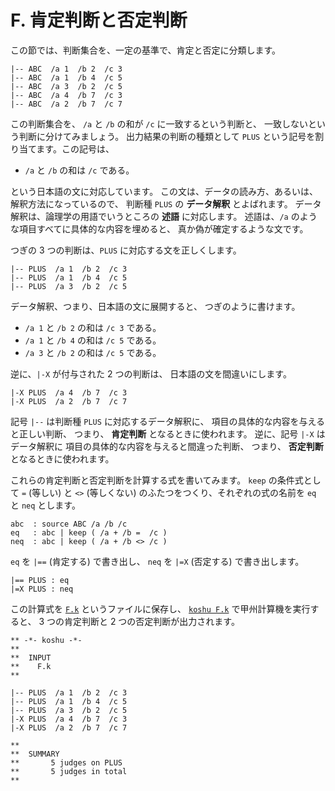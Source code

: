 # F. 肯定判断と否定判断


この節では、判断集合を、一定の基準で、肯定と否定に分類します。

~~~~~~~~~~~~~~~~~~~~~~~~~~~~~~~~~~~~~~~~~~~~ { .koshu .input }
|-- ABC  /a 1  /b 2  /c 3
|-- ABC  /a 1  /b 4  /c 5
|-- ABC  /a 3  /b 2  /c 5
|-- ABC  /a 4  /b 7  /c 3
|-- ABC  /a 2  /b 7  /c 7
~~~~~~~~~~~~~~~~~~~~~~~~~~~~~~~~~~~~~~~~~~~~~~~~~~~~~~~~~~~~~~~

この判断集合を、
`/a` と `/b` の和が `/c` に一致するという判断と、
一致しないという判断に分けてみましょう。
出力結果の判断の種類として `PLUS`
という記号を割り当てます。この記号は、

 - `/a` と `/b` の和は `/c` である。

という日本語の文に対応しています。
この文は、データの読み方、あるいは、解釈方法になっているので、
判断種 `PLUS` の **データ解釈** とよばれます。
データ解釈は、論理学の用語でいうところの **述語** に対応します。
述語は、`/a` のような項目すべてに具体的な内容を埋めると、
真か偽が確定するような文です。

つぎの 3 つの判断は、`PLUS`
に対応する文を正しくします。

~~~~~~~~~~~~~~~~~~~~~~~~~~~~~~~~~~~~~~~~~~~~ { .koshu .output }
|-- PLUS  /a 1  /b 2  /c 3
|-- PLUS  /a 1  /b 4  /c 5
|-- PLUS  /a 3  /b 2  /c 5
~~~~~~~~~~~~~~~~~~~~~~~~~~~~~~~~~~~~~~~~~~~~~~~~~~~~~~~~~~~~~~~

データ解釈、つまり、日本語の文に展開すると、
つぎのように書けます。

 - `/a 1` と `/b 2` の和は `/c 3` である。
 - `/a 1` と `/b 4` の和は `/c 5` である。
 - `/a 3` と `/b 2` の和は `/c 5` である。

逆に、`|-X` が付与された 2 つの判断は、
日本語の文を間違いにします。

~~~~~~~~~~~~~~~~~~~~~~~~~~~~~~~~~~~~~~~~~~~~ { .koshu .output }
|-X PLUS  /a 4  /b 7  /c 3
|-X PLUS  /a 2  /b 7  /c 7
~~~~~~~~~~~~~~~~~~~~~~~~~~~~~~~~~~~~~~~~~~~~~~~~~~~~~~~~~~~~~~~

記号 `|--` は判断種
`PLUS` に対応するデータ解釈に、
項目の具体的な内容を与えると正しい判断、
つまり、 **肯定判断** となるときに使われます。
逆に、記号 `|-X` はデータ解釈に
項目の具体的な内容を与えると間違った判断、
つまり、 **否定判断** となるときに使われます。

これらの肯定判断と否定判断を計算する式を書いてみます。
`keep` の条件式として `=` (等しい) と `<>` (等しくない)
のふたつをつくり、それぞれの式の名前を `eq` と `neq` とします。

~~~~~~~~~~~~~~~~~~~~~~~~~~~~~~~~~~~~~~~~~~~~ { .koshu .input }
abc  : source ABC /a /b /c
eq   : abc | keep ( /a + /b =  /c )
neq  : abc | keep ( /a + /b <> /c )
~~~~~~~~~~~~~~~~~~~~~~~~~~~~~~~~~~~~~~~~~~~~~~~~~~~~~~~~~~~~~~~

`eq` を `|==` (肯定する) で書き出し、
`neq` を `|=X` (否定する) で書き出します。

~~~~~~~~~~~~~~~~~~~~~~~~~~~~~~~~~~~~~~~~~~~~ { .koshu .input }
|== PLUS : eq
|=X PLUS : neq
~~~~~~~~~~~~~~~~~~~~~~~~~~~~~~~~~~~~~~~~~~~~~~~~~~~~~~~~~~~~~~~

この計算式を [`F.k`][F.k] というファイルに保存し、
[`koshu F.k`][koshu F.k] で甲州計算機を実行すると、
3 つの肯定判断と 2 つの否定判断が出力されます。

~~~~~~~~~~~~~~~~~~~~~~~~~~~~~~~~~~~~~~~~~~~~ { .koshu .output }
** -*- koshu -*-
**  
**  INPUT
**    F.k
**    

|-- PLUS  /a 1  /b 2  /c 3
|-- PLUS  /a 1  /b 4  /c 5
|-- PLUS  /a 3  /b 2  /c 5
|-X PLUS  /a 4  /b 7  /c 3
|-X PLUS  /a 2  /b 7  /c 7

**  
**  SUMMARY
**       5 judges on PLUS
**       5 judges in total
**
~~~~~~~~~~~~~~~~~~~~~~~~~~~~~~~~~~~~~~~~~~~~~~~~~~~~~~~~~~~~~~~


[F.k]:  ../F/F.k
[koshu F.k]: INOUT.md

